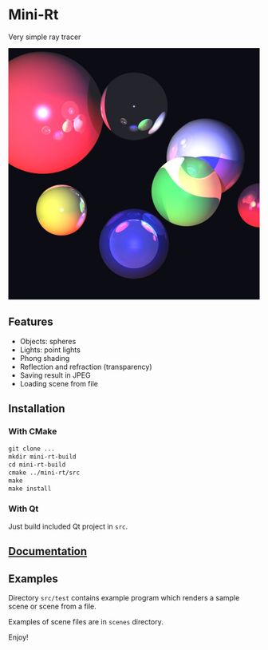 # Mini-Rt
Very simple ray tracer

![raytracing result](doc/raytracing.jpg)

## Features

- Objects: spheres
- Lights: point lights
- Phong shading
- Reflection and refraction (transparency)
- Saving result in JPEG
- Loading scene from file

## Installation

### With CMake

```
git clone ...
mkdir mini-rt-build
cd mini-rt-build
cmake ../mini-rt/src
make 
make install
```

### With Qt

Just build included Qt project in `src`.

## [Documentation](doc/Manual.md)

## Examples

Directory `src/test` contains example program which renders a sample scene or scene from a file.

Examples of scene files are in `scenes` directory.

Enjoy!
